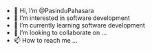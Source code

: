 - 👋 Hi, I’m @PasinduPahasara
- 👀 I’m interested in software development
- 🌱 I’m currently learning software development
- 💞️ I’m looking to collaborate on ...
- 📫 How to reach me ...

<!---
PasinduPahasara/PasinduPahasara is a ✨ special ✨ repository because its `README.md` (this file) appears on your GitHub profile.
You can click the Preview link to take a look at your changes.
--->
